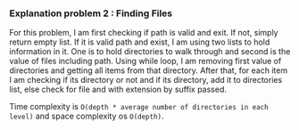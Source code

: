 ### Explanation problem 2 : Finding Files

For this problem, I am first checking if path is valid and exit. If not, simply return empty list. If it is valid path 
and exist, I am using two lists to hold information in it. One is to hold directories to walk through and second is the 
value of files including path. Using while loop, I am removing first value of directories and getting all items from 
that directory. After that, for each item I am checking if its directory or not and if its directory, add it to 
directories list, else check for file and with extension by suffix passed.


Time complexity is `O(depth * average number of directories in each level)` and space complexity os `O(depth)`.
